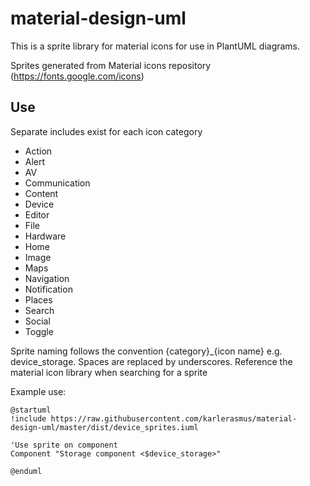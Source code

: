 # material-design-uml

This is a sprite library for material icons for use in PlantUML diagrams.

Sprites generated from Material icons repository (https://fonts.google.com/icons)


## Use

Separate includes exist for each icon category
+ Action
+ Alert
+ AV
+ Communication
+ Content
+ Device
+ Editor
+ File
+ Hardware
+ Home
+ Image
+ Maps
+ Navigation
+ Notification
+ Places
+ Search
+ Social
+ Toggle

Sprite naming follows the convention {category}_{icon name} e.g. device_storage. Spaces are replaced by underscores. Reference the material icon library when searching for a sprite


Example use:
```
@startuml
!include https://raw.githubusercontent.com/karlerasmus/material-design-uml/master/dist/device_sprites.iuml

'Use sprite on component
Component "Storage component <$device_storage>"

@enduml
```
